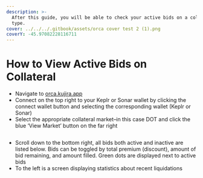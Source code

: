 ```yaml
---
description: >-
  After this guide, you will be able to check your active bids on a collateral
  type.
cover: ../../../.gitbook/assets/orca cover test 2 (1).png
coverY: -45.97082228116711
---
```


# How to View Active Bids on Collateral

* Navigate to [orca.kujira.app](https://orca.kujira.app/)
* Connect on the top right to your Keplr or Sonar wallet by clicking the connect wallet button and selecting the corresponding wallet (Keplr or Sonar)
* Select the appropriate collateral market–in this case DOT and click the blue ‘View Market’ button on the far right

<figure><img src="https://lh6.googleusercontent.com/kkMUqdlcK5gS-YYgDbljxeVahit12kOHBt0MkBamAEEv-76AwpfXFwxaUCMEWOkGspMCJlAyNIKny1TkuPCo5en2X66BLGQP1hcs6-eFr_VStIBB2MdAJQ7ICbw5fud3cGKCBeaQ-n7bf8rZ2Q7zAVE" alt=""><figcaption></figcaption></figure>

* Scroll down to the bottom right, all bids both active and inactive are listed below. Bids can be toggled by total premium (discount), amount of bid remaining, and amount filled. Green dots are displayed next to active bids
* &#x20;To the left is a screen displaying statistics about recent liquidations&#x20;

<figure><img src="https://lh5.googleusercontent.com/ATZIMTgsY93SrJD-BnJqNND6UhDVZJfpNKJdz24cfHqI421gnP3sYJeHwIdx3FhQhntwRHsQIomCYAWaXJagZt1DpVsu29bvXOmhYl1i3QizICRwrPrZvpHfQG6YqQZ8-x5kD31YAJY0XnbcrfFofWo" alt=""><figcaption></figcaption></figure>
